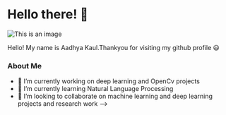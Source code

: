 
<!--
**aadhyakaul10/aadhyakaul10** is a ✨ _special_ ✨ repository because its `README.md` (this file) appears on your GitHub profile.

Here are some ideas to get you started:
- 🔭 I’m currently working on deep learning and OpenCv projects
- - 🌱 I’m currently learning Natural Language Processing
- 👯 I’m looking to collaborate on machine learning and deep learning projects research work
 -->
# Hello there! 👋 
![This is an image](https://pin.it/4APxxqC)
 
Hello! My name is Aadhya Kaul.Thankyou for visiting my github profile 😃 
 
### About Me
 
- 🔭 I’m currently working on deep learning and OpenCv projects
- 🌱 I’m currently learning Natural Language Processing
- 👯 I’m looking to collaborate on machine learning and deep learning projects and research work
 -->
